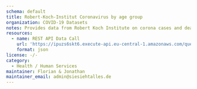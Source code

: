 ```yaml
---
schema: default
title: Robert-Koch-Institut Coronavirus by age group
organization: COVID-19 Datasets
notes: Provides data from Robert Koch Institute on corona cases and deaths by age group
resources:
  - name: REST API Data Call
    url: 'https://ipuzs6skt6.execute-api.eu-central-1.amazonaws.com/query/rki_corona_nach_altersgruppe'
    format: json
license: -/-
category:
  - Health / Human Services
maintainer: Florian & Jonathan
maintainer_email: admin@siesiehtalles.de
---
```

